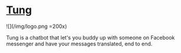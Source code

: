 # [Tung](https://jonnygwi.github.io/tung/)


![](/img/logo.png =200x)

Tung is a chatbot that let's you buddy up with someone on Facebook messenger and have your messages translated, end to end.
